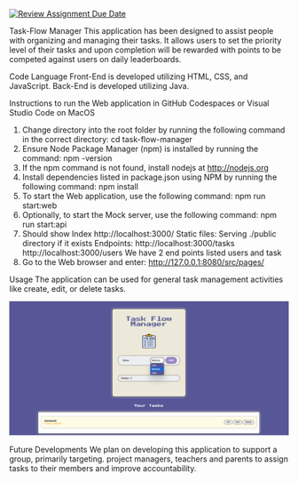 [![Review Assignment Due Date](https://classroom.github.com/assets/deadline-readme-button-22041afd0340ce965d47ae6ef1cefeee28c7c493a6346c4f15d667ab976d596c.svg)](https://classroom.github.com/a/8-Y6obCV)

Task-Flow Manager
This application has been designed to assist people with organizing and managing their tasks. It allows users to set the priority level of their tasks and upon completion will be rewarded with points to be competed against users on daily leaderboards.
 
 Code Language
 Front-End is developed utilizing HTML, CSS, and JavaScript. 
 Back-End is developed utilizing Java.

 Instructions to run the Web application in GitHub Codespaces or Visual Studio Code on MacOS
 
 1. Change directory into the root folder by running the following command in the correct directory: cd task-flow-manager
 2. Ensure Node Package Manager (npm) is installed by running the command: npm -version
 3. If the npm command is not found, install nodejs at http://nodejs.org
 4. Install dependencies listed in package.json using NPM by running the following command: npm install
 5. To start the Web application, use the following command: npm run start:web
 6. Optionally, to start the Mock server, use the following command: npm run start:api
 7. Should show Index http://localhost:3000/ Static files: Serving ./public directory if it exists Endpoints: http://localhost:3000/tasks http://localhost:3000/users We have 2 end points listed users and task
 8. Go to the Web browser and enter: http://127.0.0.1:8080/src/pages/
 
 Usage
 The application can be used for general task management activities like create, edit, or delete tasks. 


 ![Screenshot of the app](CreateTask.png)

 Future Developments
 We plan on developing this application to support a group,  primarily targeting. project managers, teachers and parents to assign tasks to their members and improve accountability. 


